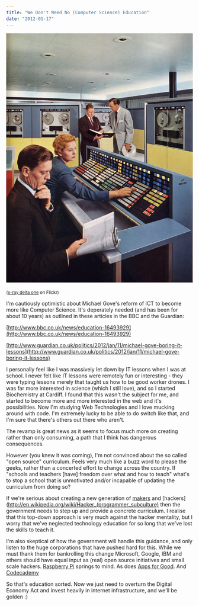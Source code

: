 ```yaml
---
title: "We Don't Need No (Computer Science) Education"
date: "2012-01-17"
---
```


![](./4665389330_d09f3d6b75_b.jpg)

<small>([x-ray delta one](http://www.flickr.com/photos/x-ray_delta_one/4665389330/) on Flickr)</small>

I'm cautiously optimistic about Michael Gove's reform of ICT to become more like Computer Science. It's deperately needed (and has been for about 10 years) as outlined in these articles in the BBC and the Guardian: 

[http://www.bbc.co.uk/news/education-16493929](http://www.bbc.co.uk/news/education-16493929)

[http://www.guardian.co.uk/politics/2012/jan/11/michael-gove-boring-it-lessons](http://www.guardian.co.uk/politics/2012/jan/11/michael-gove-boring-it-lessons)

I personally feel like I was massively let down by IT lessons when I was at school. I never felt like IT lessons were remotely fun or interesting - they were typing lessons merely that taught us how to be good worker drones. I was far more interested in science (which I still love), and so I started Biochemistry at Cardiff. I found that this wasn't the subject for me, and started to become more and more interested in the web and it's possibilities.&nbsp;Now I'm studying Web Technologies and I love mucking around with code. I'm extremely lucky to be able to do switch like that, and I'm sure that there's others out there who aren't.

The revamp is great news as it seems to focus much more on creating rather than only consuming, a path that I think has dangerous consequences.

However (you knew it was coming), I'm not convinced about the so called "open source" curriculum. Feels very much like a buzz word to please the geeks, rather than a concerted effort to change across the country. If "schools and teachers [have] freedom over what and how to teach" what's to stop a school that is unmotivated and/or incapable of updating the curriculum from doing so?

If we're serious about creating a new generation of [makers](http://makezine.com) and [hackers](http://en.wikipedia.org/wiki/Hacker_(programmer_subculture) then the government needs to step up and provide a concrete curriculum. I realise that this top-down approach is very much against the hacker mentality, but I worry that we've neglected technology education for so long that we've lost the skills to teach it.

I'm also skeptical of how the government will handle this guidance, and only listen to the huge corporations that have pushed hard for this. While we must thank them for bankrolling this change Microsoft, Google, IBM and others should have equal input as (real) open source initiatives and small scale hackers. [Raspberry Pi](http://www.raspberrypi.org) springs to mind. As does [Apps for Good](http://appsforgood.org). And [Codecademy](http://www.codecademy.com)

So that's education sorted. Now we just need to overturn the Digital Economy Act and invest heavily in internet infrastructure, and we'll be golden :)
